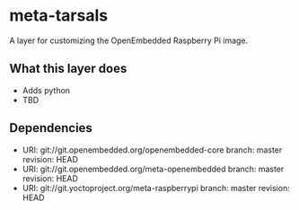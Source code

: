 meta-tarsals
============

A layer for customizing the OpenEmbedded Raspberry Pi image.

What this layer does
--------------------

* Adds python
* TBD

Dependencies
------------

* URI: git://git.openembedded.org/openembedded-core
  branch: master
  revision: HEAD
* URI: git://git.openembedded.org/meta-openembedded
  branch: master
  revision: HEAD
* URI: git://git.yoctoproject.org/meta-raspberrypi
  branch: master
  revision: HEAD
